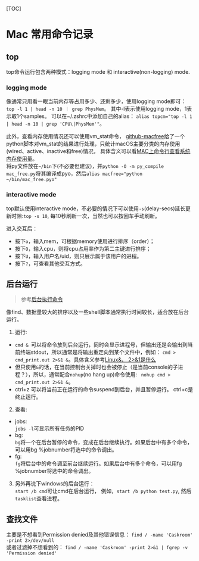 [TOC] 

# Mac 常用命令记录

## top
top命令运行包含两种模式：logging mode 和 interactive(non-logging) mode.  
### logging mode
像通常只用看一眼当前内存等占用多少、还剩多少，使用logging mode即可：
` top -l 1 | head -n 10 ｜ grep PhysMem`。
其中-l表示使用logging mode，1表示取1个samples。
可以在~/.zshrc中添加自己的alias：
` alias topcm="top -l 1 | head -n 10 | grep 'CPU\|PhysMem'" `。

此外，查看内存使用情况还可以使用vm_stat命令，
[github-macfree](https://github.com/smilejay/python/blob/master/py2014/mac_free.py)给了一个python脚本对vm_stat的结果进行处理，只统计macOS主要分类的内存使用(wired、active、inactive和free)情况，
具体含义可以看[MAC上命令行查看系统内存使用量](http://smilejay.com/2014/06/mac-memory-usage-command-line/)。  
将py文件放在`~/bin`下(不必要但建议)，并`python -O -m py_compile mac_free.py`将其编译成pyo，然后`alias macfree="python ~/bin/mac_free.pyo"`  

### interactive mode
top默认使用interactive mode，不必要的情况下可以使用`-s`(delay-secs)延长更新时隙:` top -s 10 `, 每10秒刷新一次，当然也可以按回车手动刷新。

进入交互后：

- 按下`o`，输入mem，可根据memory使用进行排序（order）；
- 按下`O`，输入cpu，则将cpu占用率作为第二主键进行排序；
- 按下`U`，输入用户名/uid，则只展示属于该用户的进程。
- 按下`?`，可查看其他交互方式。

## 后台运行
> 参考[后台执行命令](https://blog.csdn.net/liuxiao723846/article/details/47754479)  

像find、数据量较大的排序以及一些shell脚本通常执行时间较长，适合放在后台运行。

1. 运行:

- `cmd & `可以将命令放到后台运行，同时会显示进程号，但输出还是会输出到当前终端stdout，所以通常是将输出重定向到某个文件中，例如：
` cmd > cmd_print.out 2>&1 & `。具体含义参考[Linux&、 2>&1是什么](https://blog.csdn.net/lovewebeye/article/details/82934049)
- 但只使用`&`的话，在当前控制台关掉时也会被停止（是当前console的子进程？），所以，通常配合`nohup`(no hang up)命令使用:
` nohup cmd > cmd_print.out 2>&1 &`。  
- ctrl+z 可以将当前正在运行的命令suspend到后台，并且暂停运行。 ctrl+c是终止运行。

2. 查看:

- jobs:  
`jobs -l`可显示所有任务的PID
- bg:  
`bg`将一个在后台暂停的命令，变成在后台继续执行。如果后台中有多个命令，可以用bg %jobnumber将选中的命令调出。
- fg:  
`fg`将后台中的命令调至前台继续运行。如果后台中有多个命令，可以用fg %jobnumber将选中的命令调出。


3. 另外再说下windows的后台运行：  
`start /b cmd`可让cmd在后台运行，
例如，`start /b python test.py`, 然后`tasklist`查看进程。  


## 查找文件
主要是不想看到Permission denied及其他错误信息：
` find / -name 'Caskroom' -print 2>/dev/null `  
或者过滤掉不想看到的：
`find / -name 'Caskroom' -print 2>&1 | fgrep -v 'Permission denied'`

